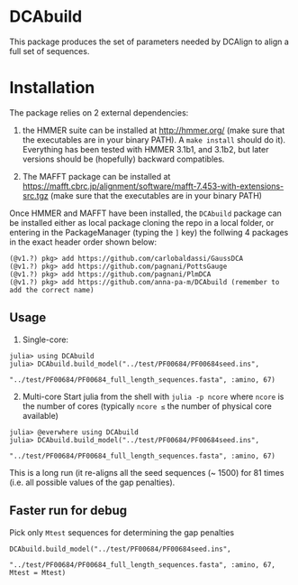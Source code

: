 # DCAbuild

This package produces the set of parameters needed by DCAlign to align a full set of sequences.


Installation
============

The package relies on 2 external dependencies:

1. the HMMER suite can be installed at http://hmmer.org/ (make sure that the executables are in your binary PATH). A `make install` should do it). Everything
has been tested with HMMER 3.1b1, and 3.1b2, but later versions should be
(hopefully) backward compatibles.

2. The MAFFT package can be installed at https://mafft.cbrc.jp/alignment/software/mafft-7.453-with-extensions-src.tgz
(make sure that the executables are in your binary PATH)

Once HMMER and MAFFT have been installed, the `DCAbuild` package can be installed either as local package cloning the repo in a local folder, or entering in the PackageManager (typing the `]` key) the follwing 4 packages in the exact header order shown below:

```
(@v1.?) pkg> add https://github.com/carlobaldassi/GaussDCA
(@v1.?) pkg> add https://github.com/pagnani/PottsGauge
(@v1.?) pkg> add https://github.com/pagnani/PlmDCA
(@v1.?) pkg> add https://github.com/anna-pa-m/DCAbuild (remember to add the correct name)
```

## Usage

1. Single-core:
```
julia> using DCAbuild
julia> DCAbuild.build_model("../test/PF00684/PF00684seed.ins",
                     "../test/PF00684/PF00684_full_length_sequences.fasta", :amino, 67)
```
2. Multi-core
Start julia from the shell with `julia -p ncore` where `ncore` is the number of
cores (typically `ncore ≤` the number of physical core available)
```
julia> @everwhere using DCAbuild
julia> DCAbuild.build_model("../test/PF00684/PF00684seed.ins",
                     "../test/PF00684/PF00684_full_length_sequences.fasta", :amino, 67)
```


This is a long run (it re-aligns all the seed sequences (~ 1500) for 81 times (i.e. all possible values of the gap penalties).

##

## Faster run for debug
Pick only `Mtest` sequences for determining the gap penalties
```
DCAbuild.build_model("../test/PF00684/PF00684seed.ins",
                     "../test/PF00684/PF00684_full_length_sequences.fasta", :amino, 67, Mtest = Mtest)
```
